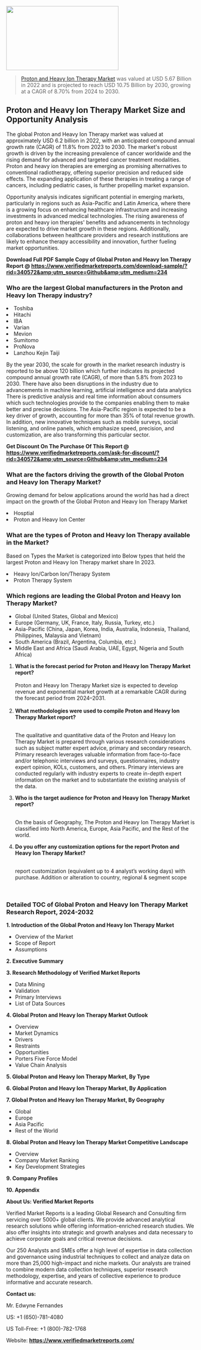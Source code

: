 <img src="https://ffe5etoiles.com/wp-content/uploads/2024/12/MST1-300x171.png" alt="" width="300" height="171" class="alignnone size-medium wp-image-20088" /><blockquote><p><p><a href="https://www.verifiedmarketreports.com/download-sample/?rid=340572&utm_source=Github&utm_medium=234" target="_blank">Proton and Heavy Ion Therapy Market</a> was valued at USD 5.67 Billion in 2022 and is projected to reach USD 10.75 Billion by 2030, growing at a CAGR of 8.70% from 2024 to 2030.</p></blockquote><p><h2>Proton and Heavy Ion Therapy Market Size and Opportunity Analysis</h2><p>The global Proton and Heavy Ion Therapy market was valued at approximately USD 6.2 billion in 2022, with an anticipated compound annual growth rate (CAGR) of 11.8% from 2023 to 2030. The market's robust growth is driven by the increasing prevalence of cancer worldwide and the rising demand for advanced and targeted cancer treatment modalities. Proton and heavy ion therapies are emerging as promising alternatives to conventional radiotherapy, offering superior precision and reduced side effects. The expanding application of these therapies in treating a range of cancers, including pediatric cases, is further propelling market expansion.</p><p>Opportunity analysis indicates significant potential in emerging markets, particularly in regions such as Asia-Pacific and Latin America, where there is a growing focus on enhancing healthcare infrastructure and increasing investments in advanced medical technologies. The rising awareness of proton and heavy ion therapies' benefits and advancements in technology are expected to drive market growth in these regions. Additionally, collaborations between healthcare providers and research institutions are likely to enhance therapy accessibility and innovation, further fueling market opportunities.</p></p><p class=""><strong>Download Full PDF Sample Copy of Global Proton and Heavy Ion Therapy Report @ <a href="https://www.verifiedmarketreports.com/download-sample/?rid=340572&amp;utm_source=Github&amp;utm_medium=234" target="_blank">https://www.verifiedmarketreports.com/download-sample/?rid=340572&amp;utm_source=Github&amp;utm_medium=234</a></strong></p><h3 id="" class="">Who are the largest Global manufacturers in the Proton and Heavy Ion Therapy industry?</h3><p><li>Toshiba</li><li> Hitachi</li><li> IBA</li><li> Varian</li><li> Mevion</li><li> Sumitomo</li><li> ProNova</li><li> Lanzhou Kejin Taiji</li></p><div class=""><div class="" dir="" data-message-author-role="" data-message-id="" data-message-model-slug=""><div class=""><div class=""><div class=""><div class="" dir="" data-message-author-role="" data-message-id="" data-message-model-slug=""><div class=""><div class=""><p>By the year 2030, the scale for growth in the market research industry is reported to be above 120 billion which further indicates its projected compound annual growth rate (CAGR), of more than 5.8% from 2023 to 2030. There have also been disruptions in the industry due to advancements in machine learning, artificial intelligence and data analytics There is predictive analysis and real time information about consumers which such technologies provide to the companies enabling them to make better and precise decisions. The Asia-Pacific region is expected to be a key driver of growth, accounting for more than 35% of total revenue growth. In addition, new innovative techniques such as mobile surveys, social listening, and online panels, which emphasize speed, precision, and customization, are also transforming this particular sector.</p><p><strong>Get Discount On The Purchase Of This Report @&nbsp; <a href="https://www.verifiedmarketreports.com/ask-for-discount/?rid=340572&amp;utm_source=Github&amp;utm_medium=234" target="_blank">https://www.verifiedmarketreports.com/ask-for-discount/?rid=340572&amp;utm_source=Github&amp;utm_medium=234</a></strong></p></div></div></div></div></div></div></div></div><h3 id="" class="">What are the factors driving the growth of the Global Proton and Heavy Ion Therapy Market?</h3><p id="" class="">Growing demand for below applications around the world has had a direct impact on the growth of the Global Proton and Heavy Ion Therapy Market</p><p id="" class=""><li>Hosptial</li><li> Proton and Heavy Ion Center</li></p><h3 id="" class="">What are the types of Proton and Heavy Ion Therapy available in the Market?</h3><p id="" class="">Based on Types the Market is categorized into Below types that held the largest Proton and Heavy Ion Therapy market share In 2023.</p><p id="" class=""><li>Heavy Ion/Carbon Ion/Therapy System</li><li> Proton Therapy System</li></p><h3 id="" class="">Which regions are leading the Global Proton and Heavy Ion Therapy Market?</h3><ul><li>Global (United States, Global and Mexico)</li><li>Europe (Germany, UK, France, Italy, Russia, Turkey, etc.)</li><li>Asia-Pacific (China, Japan, Korea, India, Australia, Indonesia, Thailand, Philippines, Malaysia and Vietnam)</li><li>South America (Brazil, Argentina, Columbia, etc.)</li><li>Middle East and Africa (Saudi Arabia, UAE, Egypt, Nigeria and South Africa)</li></ul><p><ol><li><strong>What is the forecast period for Proton and Heavy Ion Therapy Market report?<br /></strong><br /><span data-sheets-root="1" data-sheets-value="{&quot;1&quot;:2,&quot;2&quot;:&quot;XXXX size is expected to develop revenue and exponential market growth at a remarkable CAGR during the forecast period from 2024&ndash;2030.&quot;}" data-sheets-userformat="{&quot;2&quot;:12674,&quot;4&quot;:{&quot;1&quot;:2,&quot;2&quot;:16776960},&quot;10&quot;:2,&quot;11&quot;:0,&quot;15&quot;:&quot;Arial&quot;,&quot;16&quot;:12}">Proton and Heavy Ion Therapy Market size is expected to develop revenue and exponential market growth at a remarkable CAGR during the forecast period from 2024&ndash;2031.</span><br /><br /></li><li><strong>What methodologies were used to compile Proton and Heavy Ion Therapy Market report?<br /><br /></strong><p>The qualitative and quantitative data of the&nbsp;Proton and Heavy Ion Therapy Market is prepared through various research considerations such as subject matter expert advice, primary and secondary research. Primary research leverages valuable information from face-to-face and/or telephonic interviews and surveys, questionnaires, industry expert opinion, KOLs, customers, and others. Primary interviews are conducted regularly with industry experts to create in-depth expert information on the market and to substantiate the existing analysis of the data.&nbsp;</p></li><li><strong>Who is the target audience for Proton and Heavy Ion Therapy Market report?<br /><br /></strong><p>On the basis of Geography, The&nbsp;Proton and Heavy Ion Therapy Market is classified into North America, Europe, Asia Pacific, and the Rest of the world.</p></li><li><strong>Do you offer any customization options for the report Proton and Heavy Ion Therapy Market?<br /><br /></strong><p>report customization (equivalent up to 4 analyst&rsquo;s working days) with purchase. Addition or alteration to country, regional &amp; segment scope</p><p>&nbsp;</p></li></ol></p><h3 id="" class="">Detailed TOC of Global Proton and Heavy Ion Therapy Market Research Report, 2024-2032</h3><p id="" class=""><strong>1. Introduction of the Global Proton and Heavy Ion Therapy Market</strong></p><ul><li>Overview of the Market</li><li>Scope of Report</li><li>Assumptions</li></ul><p id="" class=""><strong>2. Executive Summary</strong></p><p id="" class=""><strong>3. Research Methodology of&nbsp;Verified Market Reports</strong></p><ul><li>Data Mining</li><li>Validation</li><li>Primary Interviews</li><li>List of Data Sources</li></ul><p id="" class=""><strong>4. Global Proton and Heavy Ion Therapy Market Outlook</strong></p><ul><li>Overview</li><li>Market Dynamics</li><li>Drivers</li><li>Restraints</li><li>Opportunities</li><li>Porters Five Force Model</li><li>Value Chain Analysis</li></ul><p id="" class=""><strong>5. Global Proton and Heavy Ion Therapy Market, By&nbsp;Type</strong></p><p id="" class=""><strong>6. Global Proton and Heavy Ion Therapy Market, By Application</strong></p><p id="" class=""><strong>7. Global Proton and Heavy Ion Therapy Market, By Geography</strong></p><ul><li>Global</li><li>Europe</li><li>Asia Pacific</li><li>Rest of the World</li></ul><p id="" class=""><strong>8. Global Proton and Heavy Ion Therapy Market Competitive Landscape</strong></p><ul><li>Overview</li><li>Company Market Ranking</li><li>Key Development Strategies</li></ul><p id="" class=""><strong>9. Company Profiles</strong></p><p id="" class=""><strong>10. Appendix</strong></p><p id="" class=""><strong>About Us: Verified Market Reports</strong></p><p id="" class="">Verified Market Reports is a leading Global Research and Consulting firm servicing over 5000+ global clients. We provide advanced analytical research solutions while offering information-enriched research studies. We also offer insights into strategic and growth analyses and data necessary to achieve corporate goals and critical revenue decisions.</p><p id="" class="">Our 250 Analysts and SMEs offer a high level of expertise in data collection and governance using industrial techniques to collect and analyze data on more than 25,000 high-impact and niche markets. Our analysts are trained to combine modern data collection techniques, superior research methodology, expertise, and years of collective experience to produce informative and accurate research.</p><p id="" class=""><strong>Contact us:</strong></p><p id="" class="">Mr. Edwyne Fernandes</p><p id="" class="">US: +1 (650)-781-4080</p><p id="" class="">US Toll-Free: +1 (800)-782-1768</p><p id="" class="">Website: <a target="" data-test-app-aware-link=""><strong>https://www.verifiedmarketreports.com/</strong></a></p>
